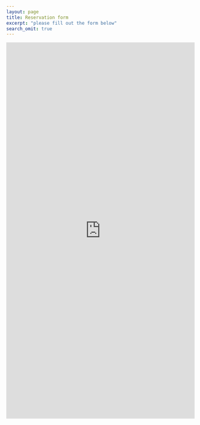 ```yaml
---
layout: page
title: Reservation form
excerpt: "please fill out the form below"
search_omit: true
---
```

<iframe src="https://docs.google.com/forms/d/1choUrhpcOBQ-jkM2Vq8ztFUfn1a06Q2sbZZmXAwWwSA/viewform?embedded=true" width="500" height="1000" frameborder="0" marginheight="0" marginwidth="0">Bezig met laden...</iframe>

